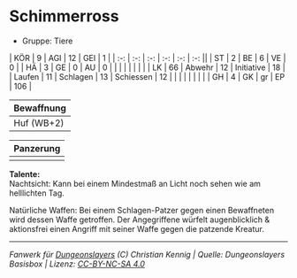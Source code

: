 # Schimmerross  
- Gruppe: Tiere  

| KÖR    | 9  | AGI      | 12 | GEI        | 1   |
| :-: | :-: | :-: | :-: | :-: | :-: ||
| ST     | 2  | BE       | 6  | VE         | 0   |
| HÄ     | 3  | GE       | 0  | AU         | 0   |
|        |    |          |    |            |     |
| LK     | 66 | Abwehr   | 12 | Initiative | 18  |
| Laufen | 11 | Schlagen | 13 | Schiessen  | 12  |
|        |    |          |    |            |     |
| GH     | 4  | GK       | gr | EP         | 106 |


| Bewaffnung |
| --- |
| Huf (WB+2) |


| Panzerung |
| --- |
|  |


**Talente:**  
Nachtsicht: Kann bei einem Mindestmaß an Licht noch sehen wie am helllichten Tag.

Natürliche Waffen: Bei einem Schlagen-Patzer gegen einen Bewaffneten wird dessen Waffe getroffen. Der Angegriffene würfelt augenblicklich & aktionsfrei einen Angriff mit seiner Waffe gegen die patzende Kreatur.





___
*Fanwerk für [Dungeonslayers](https://www.dungeonslayers.net/) (C) Christian Kennig | Quelle: Dungeonslayers Basisbox | Lizenz: [CC-BY-NC-SA 4.0](https://creativecommons.org/licenses/by-nc-sa/4.0/deed.de)*